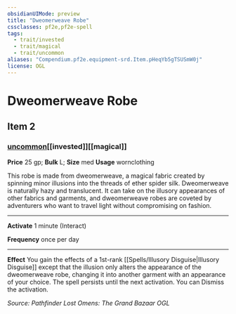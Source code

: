 ```yaml
---
obsidianUIMode: preview
title: "Dweomerweave Robe"
cssclasses: pf2e,pf2e-spell
tags:
  - trait/invested
  - trait/magical
  - trait/uncommon
aliases: "Compendium.pf2e.equipment-srd.Item.pHeqYb5gTSUSmW0j"
license: OGL
---
```

# Dweomerweave Robe
## Item 2
### [uncommon](uncommon "Uncommon Rarity Trait")[[invested]][[magical]]


**Price** 25 gp; 
**Bulk** L; **Size** med
**Usage** wornclothing

This robe is made from dweomerweave, a magical fabric created by spinning minor illusions into the threads of ether spider silk. Dweomerweave is naturally hazy and translucent. It can take on the illusory appearances of other fabrics and garments, and dweomerweave robes are coveted by adventurers who want to travel light without compromising on fashion.

* * *

**Activate** 1 minute (Interact)

**Frequency** once per day

* * *

**Effect** You gain the effects of a 1st-rank [[Spells/Illusory Disguise|Illusory Disguise]] except that the illusion only alters the appearance of the dweomerweave robe, changing it into another garment with an appearance of your choice. The spell persists until the next activation. You can Dismiss the activation.

*Source: Pathfinder Lost Omens: The Grand Bazaar*
*OGL*